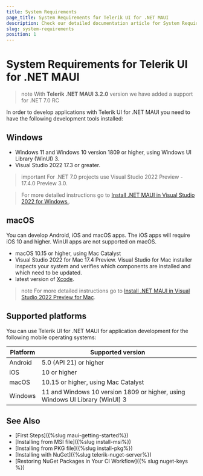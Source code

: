 ```yaml
---
title: System Requirements
page_title: System Requirements for Telerik UI for .NET MAUI
description: Check our detailed documentation article for System Requirements for Telerik UI for .NET MAUI.
slug: system-requirements
position: 1
---
```


# System Requirements for Telerik UI for .NET MAUI

>note With **Telerik .NET MAUI 3.2.0** version we have added a support for .NET 7.0 RC

In order to develop applications with Telerik UI for .NET MAUI you need to have the following development tools installed:

## Windows

* Windows 11 and Windows 10 version 1809 or higher, using Windows UI Library (WinUI) 3.
* Visual Studio 2022 17.3 or greater.

>important For .NET 7.0 projects use Visual Studio 2022 Preview - 17.4.0 Preview 3.0.

> For more detailed instructions go to [Install .NET MAUI in Visual Studio 2022 for Windows ](https://learn.microsoft.com/en-us/dotnet/maui/get-started/installation?tabs=vswin).

## macOS

You can develop Android, iOS and macOS apps. The iOS apps will require iOS 10 and higher. WinUI apps are not supported on macOS.

* macOS 10.15 or higher, using Mac Catalyst
* Visual Studio 2022 for Mac 17.4 Preview. Visual Studio for Mac installer inspects your system and verifies which components are installed and which need to be updated. 
* latest version of [Xcode](https://developer.apple.com/xcode).

>note For more detailed instructions go to [Install .NET MAUI in Visual Studio 2022 Preview for Mac](https://learn.microsoft.com/en-us/dotnet/maui/get-started/installation?tabs=vsmac).

## Supported platforms 

You can use Telerik UI for .NET MAUI for application development for the following mobile operating systems:

| Platform | Supported version |
| ------------- | --------------- |
| Android | 5.0 (API 21) or higher |
| iOS | 10 or higher |
| macOS | 10.15 or higher, using Mac Catalyst |
| Windows | 11 and Windows 10 version 1809 or higher, using Windows UI Library (WinUI) 3 |

## See Also

- [First Steps]({%slug maui-getting-started%})
- [Installing from MSI file]({%slug install-msi%})
- [Installing from PKG file]({%slug install-pkg%})
- [Installing with NuGet]({%slug telerik-nuget-server%})
- [Restoring NuGet Packages in Your CI Workflow]({% slug nuget-keys %})
